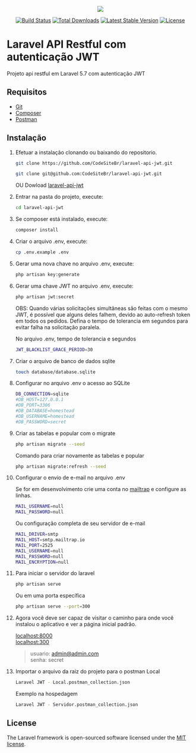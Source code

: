 <p align="center"><img src="https://laravel.com/assets/img/components/logo-laravel.svg"></p>

<p align="center">
<a href="https://travis-ci.org/laravel/framework"><img src="https://travis-ci.org/laravel/framework.svg" alt="Build Status"></a>
<a href="https://packagist.org/packages/laravel/framework"><img src="https://poser.pugx.org/laravel/framework/d/total.svg" alt="Total Downloads"></a>
<a href="https://packagist.org/packages/laravel/framework"><img src="https://poser.pugx.org/laravel/framework/v/stable.svg" alt="Latest Stable Version"></a>
<a href="https://packagist.org/packages/laravel/framework"><img src="https://poser.pugx.org/laravel/framework/license.svg" alt="License"></a>
</p>

# Laravel API Restful com autenticação JWT

Projeto api restful em Laravel 5.7 com autenticação JWT

## Requisitos

-   [Git](https://git-scm.com/)
-   [Composer](http://getcomposer.org/doc/00-intro.md)
-   [Postman](https://www.getpostman.com/downloads/)

## Instalação

1. Efetuar a instalação clonando ou baixando do repositorio.

    ```bash
    git clone https://github.com/CodeSiteBr/laravel-api-jwt.git
    ```

    ```bash
    git clone git@github.com:CodeSiteBr/laravel-api-jwt.git
    ```

    OU Dowload [laravel-api-jwt](https://github.com/CodeSiteBr/laravel-api-jwt/archive/master.zip)

2. Entrar na pasta do projeto, execute:
    ```bash
    cd laravel-api-jwt
    ```
3. Se composer está instalado, execute:
    ```bash
    composer install
    ```
4. Criar o arquivo .env, execute:
    ```bash
    cp .env.example .env
    ```
5. Gerar uma nova chave no arquivo .env, execute:
    ```bash
    php artisan key:generate
    ```
6. Gerar uma chave JWT no arquivo .env, execute:
    ```bash
    php artisan jwt:secret
    ```

    OBS: Quando várias solicitações simultâneas são feitas com o mesmo JWT, é possível que alguns deles falhem, devido ao  auto-refresh token em todos os pedidos.
    Defina o tempo de tolerancia em segundos para evitar falha na solicitação paralela.

    No arquivo .env, tempo de tolerancia e segundos
    ```bash
    JWT_BLACKLIST_GRACE_PERIOD=30
    ```


7. Criar o arquivo de banco de dados sqlite
    ```bash
    touch database/database.sqlite
    ```

8. Configurar no arquivo .env o acesso ao SQLite

    ```bash
    DB_CONNECTION=sqlite
    #DB_HOST=127.0.0.1
    #DB_PORT=3306
    #DB_DATABASE=homestead
    #DB_USERNAME=homestead
    #DB_PASSWORD=secret
    ```

9. Criar as tabelas e popular com o migrate

    ```bash
    php artisan migrate --seed
    ```

    Comando para criar novamente as tabelas e popular

    ```bash
    php artisan migrate:refresh --seed
    ```

10. Configurar o envio de e-mail no arquivo .env

    Se for em desenvolvimento crie uma conta no [mailtrap](https://mailtrap.io/) e configure as linhas.

    ```bash
    MAIL_USERNAME=null
    MAIL_PASSWORD=null
    ```

    Ou configuração completa de seu servidor de e-mail

    ```bash
    MAIL_DRIVER=smtp
    MAIL_HOST=smtp.mailtrap.io
    MAIL_PORT=2525
    MAIL_USERNAME=null
    MAIL_PASSWORD=null
    MAIL_ENCRYPTION=null
    ```

11. Para iniciar o servidor do laravel

    ```bash
    php artisan serve
    ```

    Ou em uma porta específica

    ```bash
    php artisan serve --port=300
    ```

12. Agora você deve ser capaz de visitar o caminho para onde você instalou o aplicativo e ver a página inicial padrão.

    [localhost:8000](http://localhost:8000)  
    [localhost:300](http://localhost:300/)

    > usuario: admin@admin.com  
    > senha: secret

13. Importar o arquivo da raiz do projeto para o postman 
    Local
    ```bash
    Laravel JWT - Local.postman_collection.json
    ```
    Exemplo na hospedagem
    ```bash
    Laravel JWT - Servidor.postman_collection.json
    ```

## License

The Laravel framework is open-sourced software licensed under the [MIT license](https://opensource.org/licenses/MIT).

